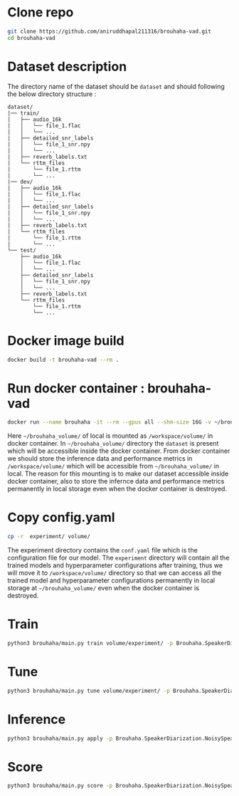 # Clone repo
```bash 
git clone https://github.com/aniruddhapal211316/brouhaha-vad.git
cd brouhaha-vad
```

# Dataset description
The directory name of the dataset should be `dataset` and should following the below directory structure : 
```
dataset/
|── train/
|   ├── audio_16k
|   │   └── file_1.flac
|   │   └── ...
|   ├── detailed_snr_labels
|   │   └── file_1_snr.npy
|   │   └── ...
|   ├── reverb_labels.txt
|   └── rttm_files
|       └── file_1.rttm
|       └── ...
|── dev/
|   ├── audio_16k
|   │   └── file_1.flac
|   │   └── ...
|   ├── detailed_snr_labels
|   │   └── file_1_snr.npy
|   │   └── ...
|   ├── reverb_labels.txt
|   └── rttm_files
|       └── file_1.rttm
|       └── ...
└── test/
    ├── audio_16k
    │   └── file_1.flac
    │   └── ...
    ├── detailed_snr_labels
    │   └── file_1_snr.npy
    │   └── ...
    ├── reverb_labels.txt
    └── rttm_files
        └── file_1.rttm
        └── ...
```


# Docker image build 
```bash
docker build -t brouhaha-vad --rm .
```

# Run docker container : brouhaha-vad
```bash
docker run --name brouhaha -it --rm --gpus all --shm-size 16G -v ~/brouhaha_volume/:/workspace/volume/ brouhaha-vad bash
```

Here `~/brouhaha_volume/` of local is mounted as `/workspace/volume/` in docker container. In `~/brouhaha_volume/` directory the `dataset` is present which will be accessible inside the docker container. From docker container we should store the inference data and performance metrics in `/workspace/volume/` which will be accessible from `~/brouhaha_volume/` in local. The reason for this mounting is to make our dataset accessible inside docker container, also to store the infernce data and performance metrics permanently in local storage even when the docker container is destroyed. 

# Copy config.yaml
```bash
cp -r  experiment/ volume/
```
The experiment directory contains the `conf.yaml` file which is the configuration file for our model. The `experiment` directory will contain all the trained models and hyperparameter configurations after training, thus we will move it to `/workspace/volume/` directory so that we can access all the trained model and hyperparameter configurations permanently in local storage at `~/brouhaha_volume/` even when the docker container is destroyed.

# Train 
```bash
python3 brouhaha/main.py train volume/experiment/ -p Brouhaha.SpeakerDiarization.NoisySpeakerDiarization --model_type pyannet --epoch 35 --data_dir volume/dataset/
```

# Tune 
```bash
python3 brouhaha/main.py tune volume/experiment/ -p Brouhaha.SpeakerDiarization.NoisySpeakerDiarization --model_path volume/experiment/checkpoints/last.ckpt --data_dir volume/dataset/ --params volume/experiment/VADTest/hparams.yaml
```

# Inference 
```bash
python3 brouhaha/main.py apply -p Brouhaha.SpeakerDiarization.NoisySpeakerDiarization --model_path volume/experiment/checkpoints/last.ckpt --data_dir volume/dataset/ --out_dir volume/dataset/inference/ --ext wav --params volume/experiment/VADTest/hparams.yaml
```

# Score 
```bash
python3 brouhaha/main.py score -p Brouhaha.SpeakerDiarization.NoisySpeakerDiarization --model_path volume/experiment/checkpoints/last.ckpt --data_dir volume/dataset/ --out_dir volume/dataset/inference/ --report_path volume/metrics_score/
```